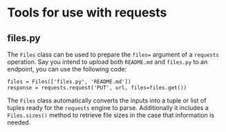 # Tools for use with requests

## files.py

The `Files` class can be used to prepare the `files=` argument of a `requests` 
operation. Say you intend to upload both `README.md` and `files.py` to an endpoint,
you can use the following code:
```
files = Files(['files.py', 'README.md'])
response = requests.request('PUT', url, files=files.get())

````
The `Files` class automatically converts the inputs into a tuple or list of
tuples ready for the `requests` engine to parse. Additionally it includes a 
`Files.sizes()` method to retrieve file sizes in the case that information is
needed.
